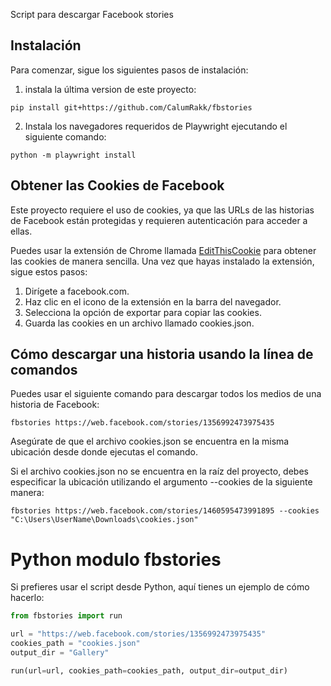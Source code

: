 Script para descargar Facebook stories

Instalación
------------

Para comenzar, sigue los siguientes pasos de instalación:

1. instala la última version de este proyecto:

```shell
pip install git+https://github.com/CalumRakk/fbstories
```

2. Instala los navegadores requeridos de Playwright ejecutando el siguiente comando:

```shell
python -m playwright install
```

Obtener las Cookies de Facebook
------------
Este proyecto requiere el uso de cookies, ya que las URLs de las historias de Facebook están protegidas y requieren autenticación para acceder a ellas.

Puedes usar la extensión de Chrome llamada [EditThisCookie](https://chrome.google.com/webstore/detail/editthiscookie/fngmhnnpilhplaeedifhccceomclgfbg) para obtener las cookies de manera sencilla. Una vez que hayas instalado la extensión, sigue estos pasos:

1. Dirígete a facebook.com.
2. Haz clic en el icono de la extensión en la barra del navegador.
3. Selecciona la opción de exportar para copiar las cookies.
4. Guarda las cookies en un archivo llamado cookies.json.

Cómo descargar una historia usando la línea de comandos
------------
Puedes usar el siguiente comando para descargar todos los medios de una historia de Facebook:

```shell
fbstories https://web.facebook.com/stories/1356992473975435
```

Asegúrate de que el archivo cookies.json se encuentra en la misma ubicación desde donde ejecutas el comando.

Si el archivo cookies.json no se encuentra en la raíz del proyecto, debes especificar la ubicación utilizando el argumento --cookies de la siguiente manera:

```shell
fbstories https://web.facebook.com/stories/1460595473991895 --cookies "C:\Users\UserName\Downloads\cookies.json"
```

# Python modulo fbstories 
Si prefieres usar el script desde Python, aquí tienes un ejemplo de cómo hacerlo:

```python
from fbstories import run

url = "https://web.facebook.com/stories/1356992473975435"
cookies_path = "cookies.json"
output_dir = "Gallery"

run(url=url, cookies_path=cookies_path, output_dir=output_dir)

```







